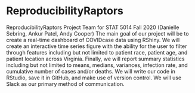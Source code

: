 # ReproducibilityRaptors
ReproducibilityRaptors Project Team for STAT 5014 Fall 2020 (Danielle Sebring, Ankur Patel, Andy Cooper) The main goal of our project will be to create a real-time dashboard of COVIDcase data using RShiny. We will create an interactive time series figure with the ability for the user to filter through features including but not limited to patient race, patient age, and patient location across Virginia. Finally, we will report summary statistics including but not limited to means, medians, variances, infection rate, and cumulative number of cases and/or deaths. We will write our code in RStudio, save it in GitHub, and make use of version control. We will use Slack as our primary method of communication.